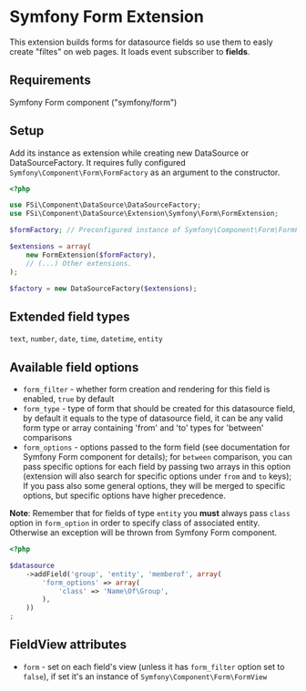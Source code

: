 # Symfony Form Extension #

This extension builds forms for datasource fields so use them to easly create "filtes" on web pages.
It loads event subscriber to **fields**.

## Requirements ##

Symfony Form component ("symfony/form")

## Setup ##

Add its instance as extension while creating new DataSource or DataSourceFactory. It requires fully configured
``Symfony\Component\Form\FormFactory`` as an argument to the constructor.

``` php
<?php

use FSi\Component\DataSource\DataSourceFactory;
use FSi\Component\DataSource\Extension\Symfony\Form\FormExtension;

$formFactory; // Preconfigured instance of Symfony\Component\Form\FormFactory

$extensions = array(
    new FormExtension($formFactory),
    // (...) Other extensions.
);

$factory = new DataSourceFactory($extensions);

```

## Extended field types ##

``text``, ``number``, ``date``, ``time``, ``datetime``, ``entity``

## Available field options ##

* ``form_filter`` - whether form creation and rendering for this field is enabled, ``true`` by default
* ``form_type`` - type of form that should be created for this datasource field, by default it equals to the type of datasource
  field, it can be any valid form type or array containing 'from' and 'to' types for 'between' comparisons
* ``form_options`` - options passed to the form field (see documentation for Symfony Form component for details); for ``between``
  comparison, you can pass specific options for each field by passing two arrays in this option (extension will also search for
  specific options under ``from`` and ``to`` keys); If you pass also some general options, they will be merged to specific options,
  but specific options have higher precedence.

**Note**: Remember that for fields of type ``entity`` you **must** always pass ``class`` option in ``form_option`` in order to
specify class of associated entity. Otherwise an exception will be thrown from Symfony Form component.

``` php
<?php

$datasource
    ->addField('group', 'entity', 'memberof', array(
        'form_options' => array(
            'class' => 'Name\Of\Group',
        ),
    ))
;

```
 
## FieldView attributes ##

* ``form`` - set on each field's view (unless it has ``form_filter`` option set to ``false``), if set it's an instance of
  ``Symfony\Component\Form\FormView``
